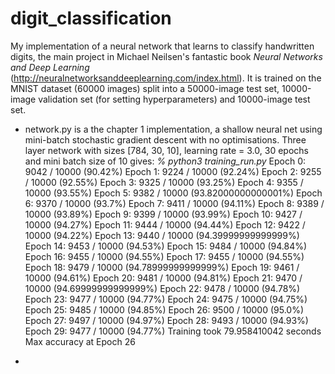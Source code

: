 # digit_classification
My implementation of a neural network that learns to classify handwritten digits, the main project in Michael Neilsen's fantastic book _Neural Networks and Deep Learning_ (http://neuralnetworksanddeeplearning.com/index.html). It is trained on the MNIST dataset (60000 images) split into a 50000-image test set, 10000-image validation set (for setting hyperparameters) and 10000-image test set.

- network.py is a the chapter 1 implementation, a shallow neural net using mini-batch stochastic gradient descent with no optimisations.
  Three layer network with sizes [784, 30, 10], learning rate = 3.0, 30 epochs and mini batch size of 10 gives:
  _% python3 training_run.py_ 
  Epoch 0: 9042 / 10000 (90.42%)
  Epoch 1: 9224 / 10000 (92.24%)
  Epoch 2: 9255 / 10000 (92.55%)
  Epoch 3: 9325 / 10000 (93.25%)
  Epoch 4: 9355 / 10000 (93.55%)
  Epoch 5: 9382 / 10000 (93.82000000000001%)
  Epoch 6: 9370 / 10000 (93.7%)
  Epoch 7: 9411 / 10000 (94.11%)
  Epoch 8: 9389 / 10000 (93.89%)
  Epoch 9: 9399 / 10000 (93.99%)
  Epoch 10: 9427 / 10000 (94.27%)
  Epoch 11: 9444 / 10000 (94.44%)
  Epoch 12: 9422 / 10000 (94.22%)
  Epoch 13: 9440 / 10000 (94.39999999999999%)
  Epoch 14: 9453 / 10000 (94.53%)
  Epoch 15: 9484 / 10000 (94.84%)
  Epoch 16: 9455 / 10000 (94.55%)
  Epoch 17: 9455 / 10000 (94.55%)
  Epoch 18: 9479 / 10000 (94.78999999999999%)
  Epoch 19: 9461 / 10000 (94.61%)
  Epoch 20: 9481 / 10000 (94.81%)
  Epoch 21: 9470 / 10000 (94.69999999999999%)
  Epoch 22: 9478 / 10000 (94.78%)
  Epoch 23: 9477 / 10000 (94.77%)
  Epoch 24: 9475 / 10000 (94.75%)
  Epoch 25: 9485 / 10000 (94.85%)
  Epoch 26: 9500 / 10000 (95.0%)
  Epoch 27: 9497 / 10000 (94.97%)
  Epoch 28: 9493 / 10000 (94.93%)
  Epoch 29: 9477 / 10000 (94.77%)
  Training took 79.958410042 seconds
  Max accuracy at Epoch 26

- 
  
